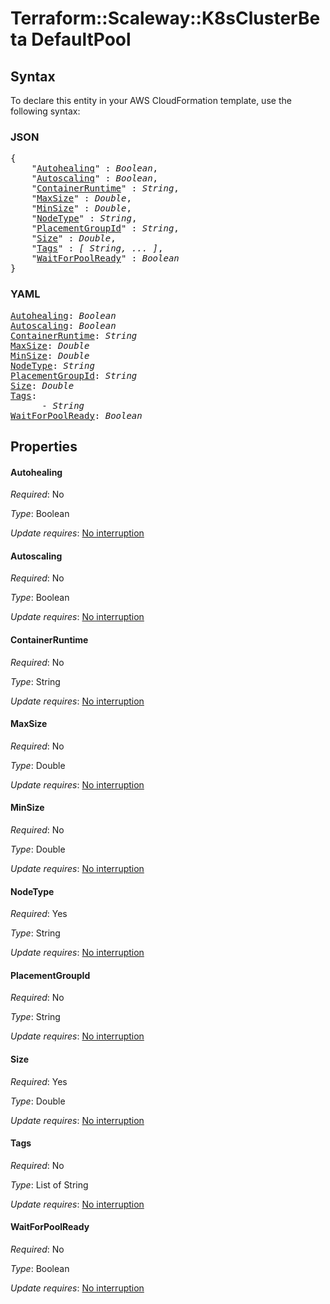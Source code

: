 # Terraform::Scaleway::K8sClusterBeta DefaultPool

## Syntax

To declare this entity in your AWS CloudFormation template, use the following syntax:

### JSON

<pre>
{
    "<a href="#autohealing" title="Autohealing">Autohealing</a>" : <i>Boolean</i>,
    "<a href="#autoscaling" title="Autoscaling">Autoscaling</a>" : <i>Boolean</i>,
    "<a href="#containerruntime" title="ContainerRuntime">ContainerRuntime</a>" : <i>String</i>,
    "<a href="#maxsize" title="MaxSize">MaxSize</a>" : <i>Double</i>,
    "<a href="#minsize" title="MinSize">MinSize</a>" : <i>Double</i>,
    "<a href="#nodetype" title="NodeType">NodeType</a>" : <i>String</i>,
    "<a href="#placementgroupid" title="PlacementGroupId">PlacementGroupId</a>" : <i>String</i>,
    "<a href="#size" title="Size">Size</a>" : <i>Double</i>,
    "<a href="#tags" title="Tags">Tags</a>" : <i>[ String, ... ]</i>,
    "<a href="#waitforpoolready" title="WaitForPoolReady">WaitForPoolReady</a>" : <i>Boolean</i>
}
</pre>

### YAML

<pre>
<a href="#autohealing" title="Autohealing">Autohealing</a>: <i>Boolean</i>
<a href="#autoscaling" title="Autoscaling">Autoscaling</a>: <i>Boolean</i>
<a href="#containerruntime" title="ContainerRuntime">ContainerRuntime</a>: <i>String</i>
<a href="#maxsize" title="MaxSize">MaxSize</a>: <i>Double</i>
<a href="#minsize" title="MinSize">MinSize</a>: <i>Double</i>
<a href="#nodetype" title="NodeType">NodeType</a>: <i>String</i>
<a href="#placementgroupid" title="PlacementGroupId">PlacementGroupId</a>: <i>String</i>
<a href="#size" title="Size">Size</a>: <i>Double</i>
<a href="#tags" title="Tags">Tags</a>: <i>
      - String</i>
<a href="#waitforpoolready" title="WaitForPoolReady">WaitForPoolReady</a>: <i>Boolean</i>
</pre>

## Properties

#### Autohealing

_Required_: No

_Type_: Boolean

_Update requires_: [No interruption](https://docs.aws.amazon.com/AWSCloudFormation/latest/UserGuide/using-cfn-updating-stacks-update-behaviors.html#update-no-interrupt)

#### Autoscaling

_Required_: No

_Type_: Boolean

_Update requires_: [No interruption](https://docs.aws.amazon.com/AWSCloudFormation/latest/UserGuide/using-cfn-updating-stacks-update-behaviors.html#update-no-interrupt)

#### ContainerRuntime

_Required_: No

_Type_: String

_Update requires_: [No interruption](https://docs.aws.amazon.com/AWSCloudFormation/latest/UserGuide/using-cfn-updating-stacks-update-behaviors.html#update-no-interrupt)

#### MaxSize

_Required_: No

_Type_: Double

_Update requires_: [No interruption](https://docs.aws.amazon.com/AWSCloudFormation/latest/UserGuide/using-cfn-updating-stacks-update-behaviors.html#update-no-interrupt)

#### MinSize

_Required_: No

_Type_: Double

_Update requires_: [No interruption](https://docs.aws.amazon.com/AWSCloudFormation/latest/UserGuide/using-cfn-updating-stacks-update-behaviors.html#update-no-interrupt)

#### NodeType

_Required_: Yes

_Type_: String

_Update requires_: [No interruption](https://docs.aws.amazon.com/AWSCloudFormation/latest/UserGuide/using-cfn-updating-stacks-update-behaviors.html#update-no-interrupt)

#### PlacementGroupId

_Required_: No

_Type_: String

_Update requires_: [No interruption](https://docs.aws.amazon.com/AWSCloudFormation/latest/UserGuide/using-cfn-updating-stacks-update-behaviors.html#update-no-interrupt)

#### Size

_Required_: Yes

_Type_: Double

_Update requires_: [No interruption](https://docs.aws.amazon.com/AWSCloudFormation/latest/UserGuide/using-cfn-updating-stacks-update-behaviors.html#update-no-interrupt)

#### Tags

_Required_: No

_Type_: List of String

_Update requires_: [No interruption](https://docs.aws.amazon.com/AWSCloudFormation/latest/UserGuide/using-cfn-updating-stacks-update-behaviors.html#update-no-interrupt)

#### WaitForPoolReady

_Required_: No

_Type_: Boolean

_Update requires_: [No interruption](https://docs.aws.amazon.com/AWSCloudFormation/latest/UserGuide/using-cfn-updating-stacks-update-behaviors.html#update-no-interrupt)

